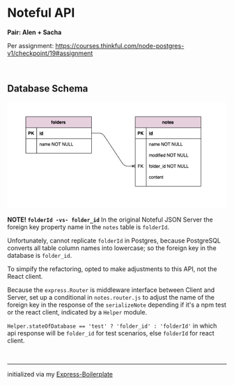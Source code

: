 # Noteful API

**Pair: Alen + Sacha**

Per assignment: https://courses.thinkful.com/node-postgres-v1/checkpoint/19#assignment


<br />

## Database Schema
![Noteful API Entity Relationship Diagram](/migrations/erd-noteful.png)

**NOTE! `folderId -vs- folder_id`** In the original Noteful JSON Server the foreign key property name in the `notes` table is `folderId`.

Unfortunately, cannot replicate `folderId` in Postgres, because PostgreSQL converts all table column names into lowercase; so the foreign key in the database is `folder_id`.

To simpify the refactoring, opted to make adjustments to this API, not the React client. 

Because the `express.Router` is middleware interface between Client and Server, set up a conditional in `notes.router.js` to adjust the name of the foreign key in the response of the `serializeNote` depending if it's a npm test or the react client, indicated by a `Helper` module.

`Helper.stateOfDatabase == 'test' ? 'folder_id' : 'folderId'` in which api response will be `folder_id` for test scenarios, else `folderId` for react client.

<br />

<hr />

initialized via my [Express-Boilerplate](https://github.com/artificialarea/express-boilerplate)
